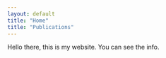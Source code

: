 ```yaml
---
layout: default
title: "Home"
title: "Publications"
---
```



Hello there, this is my website. You can see the info.
